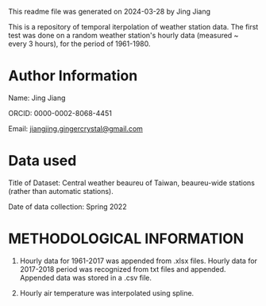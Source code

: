 This readme file was generated on 2024-03-28 by Jing Jiang

This is a repository of temporal iterpolation of weather station data. The first test was done on a random weather station's hourly data (measured ~ every 3 hours), for the period of 1961-1980. 

# Author Information

Name: Jing Jiang

ORCID: 0000-0002-8068-4451

Email: jiangjing.gingercrystal@gmail.com




# Data used
Title of Dataset: Central weather beaureu of Taiwan, beaureu-wide stations (rather than automatic stations).

Date of data collection: Spring 2022


# METHODOLOGICAL INFORMATION

1. Hourly data for 1961-2017 was appended from .xlsx files. Hourly data for 2017-2018 period was recognized from txt files and appended. Appended data was stored in a .csv file.

2. Hourly air temperature was interpolated using spline.

